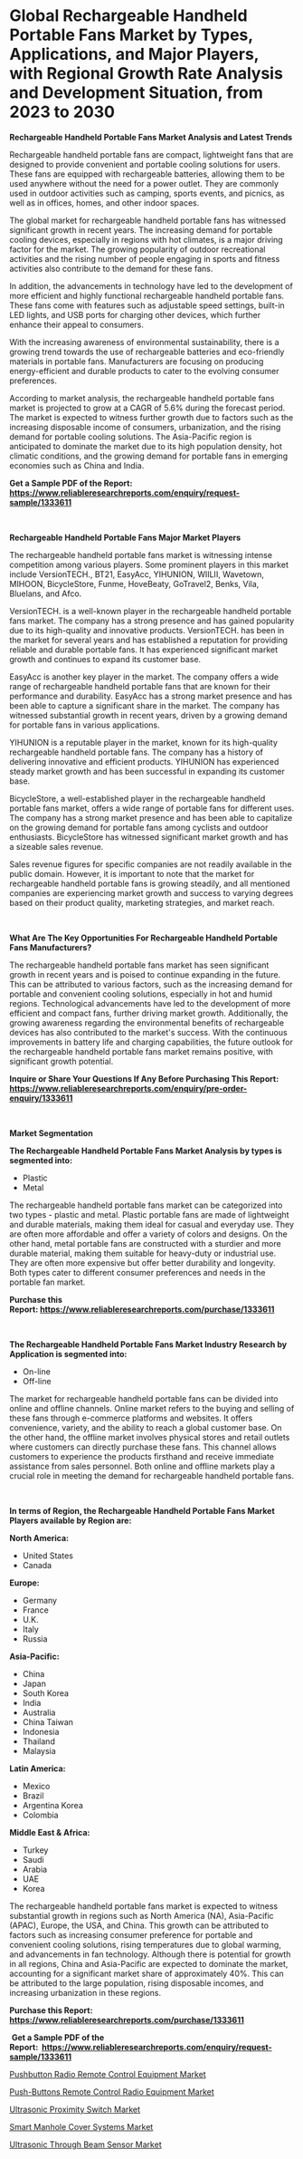 <p><h1>Global Rechargeable Handheld Portable Fans Market by Types, Applications, and Major Players, with Regional Growth Rate Analysis and Development Situation, from 2023 to 2030</h1></p><p><strong>Rechargeable Handheld Portable Fans Market Analysis and Latest Trends</strong></p>
<p><p>Rechargeable handheld portable fans are compact, lightweight fans that are designed to provide convenient and portable cooling solutions for users. These fans are equipped with rechargeable batteries, allowing them to be used anywhere without the need for a power outlet. They are commonly used in outdoor activities such as camping, sports events, and picnics, as well as in offices, homes, and other indoor spaces.</p><p>The global market for rechargeable handheld portable fans has witnessed significant growth in recent years. The increasing demand for portable cooling devices, especially in regions with hot climates, is a major driving factor for the market. The growing popularity of outdoor recreational activities and the rising number of people engaging in sports and fitness activities also contribute to the demand for these fans.</p><p>In addition, the advancements in technology have led to the development of more efficient and highly functional rechargeable handheld portable fans. These fans come with features such as adjustable speed settings, built-in LED lights, and USB ports for charging other devices, which further enhance their appeal to consumers.</p><p>With the increasing awareness of environmental sustainability, there is a growing trend towards the use of rechargeable batteries and eco-friendly materials in portable fans. Manufacturers are focusing on producing energy-efficient and durable products to cater to the evolving consumer preferences.</p><p>According to market analysis, the rechargeable handheld portable fans market is projected to grow at a CAGR of 5.6% during the forecast period. The market is expected to witness further growth due to factors such as the increasing disposable income of consumers, urbanization, and the rising demand for portable cooling solutions. The Asia-Pacific region is anticipated to dominate the market due to its high population density, hot climatic conditions, and the growing demand for portable fans in emerging economies such as China and India.</p></p>
<p><strong>Get a Sample PDF of the Report:&nbsp; <a href="https://www.reliableresearchreports.com/enquiry/request-sample/1333611">https://www.reliableresearchreports.com/enquiry/request-sample/1333611</a></strong></p>
<p>&nbsp;</p>
<p><strong>Rechargeable Handheld Portable Fans Major Market Players</strong></p>
<p><p>The rechargeable handheld portable fans market is witnessing intense competition among various players. Some prominent players in this market include VersionTECH., BT21, EasyAcc, YIHUNION, WIILII, Wavetown, MIHOON, BicycleStore, Funme, HoveBeaty, GoTravel2, Benks, Vila, Bluelans, and Afco.</p><p>VersionTECH. is a well-known player in the rechargeable handheld portable fans market. The company has a strong presence and has gained popularity due to its high-quality and innovative products. VersionTECH. has been in the market for several years and has established a reputation for providing reliable and durable portable fans. It has experienced significant market growth and continues to expand its customer base.</p><p>EasyAcc is another key player in the market. The company offers a wide range of rechargeable handheld portable fans that are known for their performance and durability. EasyAcc has a strong market presence and has been able to capture a significant share in the market. The company has witnessed substantial growth in recent years, driven by a growing demand for portable fans in various applications.</p><p>YIHUNION is a reputable player in the market, known for its high-quality rechargeable handheld portable fans. The company has a history of delivering innovative and efficient products. YIHUNION has experienced steady market growth and has been successful in expanding its customer base.</p><p>BicycleStore, a well-established player in the rechargeable handheld portable fans market, offers a wide range of portable fans for different uses. The company has a strong market presence and has been able to capitalize on the growing demand for portable fans among cyclists and outdoor enthusiasts. BicycleStore has witnessed significant market growth and has a sizeable sales revenue.</p><p>Sales revenue figures for specific companies are not readily available in the public domain. However, it is important to note that the market for rechargeable handheld portable fans is growing steadily, and all mentioned companies are experiencing market growth and success to varying degrees based on their product quality, marketing strategies, and market reach.</p></p>
<p>&nbsp;</p>
<p><strong>What Are The Key Opportunities For Rechargeable Handheld Portable Fans Manufacturers?</strong></p>
<p><p>The rechargeable handheld portable fans market has seen significant growth in recent years and is poised to continue expanding in the future. This can be attributed to various factors, such as the increasing demand for portable and convenient cooling solutions, especially in hot and humid regions. Technological advancements have led to the development of more efficient and compact fans, further driving market growth. Additionally, the growing awareness regarding the environmental benefits of rechargeable devices has also contributed to the market's success. With the continuous improvements in battery life and charging capabilities, the future outlook for the rechargeable handheld portable fans market remains positive, with significant growth potential.</p></p>
<p><strong>Inquire or Share Your Questions If Any Before Purchasing This Report: <a href="https://www.reliableresearchreports.com/enquiry/pre-order-enquiry/1333611">https://www.reliableresearchreports.com/enquiry/pre-order-enquiry/1333611</a></strong></p>
<p>&nbsp;</p>
<p><strong>Market Segmentation</strong></p>
<p><strong>The Rechargeable Handheld Portable Fans Market Analysis by types is segmented into:</strong></p>
<p><ul><li>Plastic</li><li>Metal</li></ul></p>
<p><p>The rechargeable handheld portable fans market can be categorized into two types - plastic and metal. Plastic portable fans are made of lightweight and durable materials, making them ideal for casual and everyday use. They are often more affordable and offer a variety of colors and designs. On the other hand, metal portable fans are constructed with a sturdier and more durable material, making them suitable for heavy-duty or industrial use. They are often more expensive but offer better durability and longevity. Both types cater to different consumer preferences and needs in the portable fan market.</p></p>
<p><strong>Purchase this Report:&nbsp;<a href="https://www.reliableresearchreports.com/purchase/1333611">https://www.reliableresearchreports.com/purchase/1333611</a></strong></p>
<p>&nbsp;</p>
<p><strong>The Rechargeable Handheld Portable Fans Market Industry Research by Application is segmented into:</strong></p>
<p><ul><li>On-line</li><li>Off-line</li></ul></p>
<p><p>The market for rechargeable handheld portable fans can be divided into online and offline channels. Online market refers to the buying and selling of these fans through e-commerce platforms and websites. It offers convenience, variety, and the ability to reach a global customer base. On the other hand, the offline market involves physical stores and retail outlets where customers can directly purchase these fans. This channel allows customers to experience the products firsthand and receive immediate assistance from sales personnel. Both online and offline markets play a crucial role in meeting the demand for rechargeable handheld portable fans.</p></p>
<p>&nbsp;</p>
<p><strong>In terms of Region, the Rechargeable Handheld Portable Fans Market Players available by Region are:</strong></p>
<p>
    <p> <strong> North America: </strong>
        <ul>
            <li>United States</li>
            <li>Canada</li>
        </ul>
        </p> 
    <p> <strong> Europe: </strong>
        <ul>
            <li>Germany</li>
            <li>France</li>
            <li>U.K.</li>
            <li>Italy</li>
            <li>Russia</li>
        </ul>
        </p> 
    <p> <strong> Asia-Pacific: </strong>
        <ul>
            <li>China</li>
            <li>Japan</li>
            <li>South Korea</li>
            <li>India</li>
            <li>Australia</li>
            <li>China Taiwan</li>
            <li>Indonesia</li>
            <li>Thailand</li>
            <li>Malaysia</li>
        </ul>
        </p> 
    <p> <strong> Latin America: </strong>
        <ul>
            <li>Mexico</li>
            <li>Brazil</li>
            <li>Argentina Korea</li>
            <li>Colombia</li>
        </ul>
        </p> 
    <p> <strong> Middle East & Africa: </strong>
        <ul>
            <li>Turkey</li>
            <li>Saudi</li>
            <li>Arabia</li>
            <li>UAE</li>
            <li>Korea</li>
        </ul>
    </p>
    </p>
<p><p>The rechargeable handheld portable fans market is expected to witness substantial growth in regions such as North America (NA), Asia-Pacific (APAC), Europe, the USA, and China. This growth can be attributed to factors such as increasing consumer preference for portable and convenient cooling solutions, rising temperatures due to global warming, and advancements in fan technology. Although there is potential for growth in all regions, China and Asia-Pacific are expected to dominate the market, accounting for a significant market share of approximately 40%. This can be attributed to the large population, rising disposable incomes, and increasing urbanization in these regions.</p></p>
<p><strong>Purchase this Report: <a href="https://www.reliableresearchreports.com/purchase/1333611">https://www.reliableresearchreports.com/purchase/1333611</a></strong></p>
<p>&nbsp;<strong>Get a Sample PDF of the Report:&nbsp;&nbsp;<a href="https://www.reliableresearchreports.com/enquiry/request-sample/1333611">https://www.reliableresearchreports.com/enquiry/request-sample/1333611</a></strong></p>
<p><strong></strong></p>
<p><p><a href="https://www.linkedin.com/pulse/decoding-pushbutton-radio-remote-control-equipment-market-ocy1e/">Pushbutton Radio Remote Control Equipment Market</a></p><p><a href="https://www.linkedin.com/pulse/push-buttons-remote-control-radio-equipment-market-size-i0dve/">Push-Buttons Remote Control Radio Equipment Market</a></p><p><a href="https://medium.com/@norvalolson/ultrasonic-proximity-switch-market-size-growth-forecast-2023-2030-637ec933a481">Ultrasonic Proximity Switch Market</a></p><p><a href="https://github.com/sofayahoo2023/Market-Research-Report-List-1/blob/main/smart-manhole-cover-systems-market.md">Smart Manhole Cover Systems Market</a></p><p><a href="https://medium.com/@santaraynor/ultrasonic-through-beam-sensor-market-size-growth-forecast-2023-2030-586fc0eac02d">Ultrasonic Through Beam Sensor Market</a></p></p>